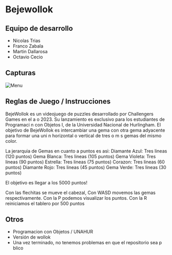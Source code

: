 ﻿# Bejewollok

## Equipo de desarrollo

- Nicolas Trias
- Franco Zabala
- Martin Dallarosa
- Octavio Cecio

## Capturas

![Menu](screens/screen.jpg?raw=true "Menu")

## Reglas de Juego / Instrucciones

BejeWollok es un videojuego de puzzles desarrollado por Challengers Games en el a o 2023.
Su lanzamiento es exclusivo para los estudiantes de Programaci n con Objetos I, de la Universidad Nacional de Hurlingham.
El objetivo de BejeWollok es intercambiar una gema con otra gema adyacente para formar una uni n horizontal o vertical de tres o m s gemas del mismo color.

La jerarquia de Gemas en cuanto a puntos es asi:
	Diamante Azul: Tres lineas (120 puntos)
	Gema Blanca: Tres lineas (105 puntos)
	Gema Violeta: Tres lineas (90 puntos)
	Estrella: Tres lineas (75 puntos)
	Corazon: Tres lineas (60 puntos)
	Diamante Rojo: Tres lineas (45 puntos)
	Gema Verde: Tres lineas (30 puntos)

El objetivo es llegar a los 5000 puntos!

Con las flechitas se mueve el cabezal,
Con WASD movemos las gemas respectivamente.
Con la P podemos visualizar los puntos.
Con la R reiniciamos el tablero por 500 puntos

## Otros

- Programacion con Objetos / UNAHUR
- Versión de wollok
- Una vez terminado, no tenemos problemas en que el repositorio sea p blico 
